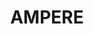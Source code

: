 ---
layout: default
description: "AMPERE magnetic perturbation data and data products derived from the\
  \ Iridium constellation are \nprovided via the AMPERE Science Data Center to the\
  \ scientific community for basic research in space \nweather and magnetosphere-ionosphere\
  \ physics."
programmatic_access: No programmatic access
shortname: ampere
thumbnail_url: https://external-content.duckduckgo.com/iu/?u=https%3A%2F%2Fyt3.ggpht.com%2F-ZSi9KI4YMwY%2FAAAAAAAAAAI%2FAAAAAAAAAAA%2F9Co4MBuc9yg%2Fs900-c-k-no-mo-rj-c0xffffff%2Fphoto.jpg&f=1&nofb=1
timestamp: Fri, 11 Feb 2022 14:15:21 GMT
title: AMPERE
uuid: 3279365f-e9d1-47fe-a630-7404ca87cc59
website_link: http://ampere.jhuapl.edu/
---